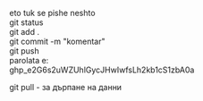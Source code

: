 eto tuk se pishe neshto <br />
git status <br />
git add . <br />
git commit -m "komentar" <br />
git push <br />
parolata e: <br />
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 <br />

git pull - за дърпане на данни
